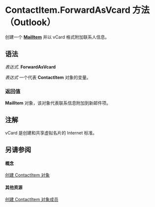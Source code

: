 
# ContactItem.ForwardAsVcard 方法 （Outlook）

创建一个  **[MailItem](14197346-05d2-0250-fa4c-4a6b07daf25f.md)** 并以 vCard 格式附加联系人信息。


## 语法

 _表达式_. **ForwardAsVcard**

 _表达式_ 一个代表 **ContactItem** 对象的变量。


### 返回值

 **MailItem** 对象，该对象代表联系信息附加到新邮件项。


## 注解

vCard 是创建和共享虚拟名片的 Internet 标准。


## 另请参阅


#### 概念


[创建 ContactItem 对象](8e32093c-a678-f1fd-3f35-c2d8994d166f.md)
#### 其他资源


[创建 ContactItem 对象成员](a8b13369-4c87-02aa-e62a-1f3067e559fa.md)
